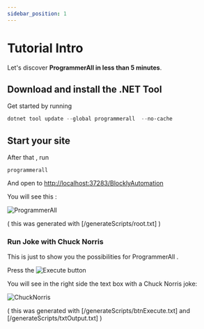 ```yaml
---
sidebar_position: 1
---
```


# Tutorial Intro

Let's discover **ProgrammerAll in less than 5 minutes**.

## Download and install the .NET Tool

Get started by running
```powershell
dotnet tool update --global programmerall  --no-cache
```

## Start your site

After that , run 
```
programmerall
```

And open to [http://localhost:37283/BlocklyAutomation](http://localhost:37283/BlocklyAutomation)

You will  see this :

![ProgrammerAll](/img/generated/root.png)

( this was generated with [/generateScripts/root.txt] )


### Run Joke with Chuck Norris

This is just to show you the possibilities for ProgrammerAll . 

Press the ![Execute](/img/generated/btnExecute.png)  button


You will see in the right side the text box with a Chuck Norris joke:

![ChuckNorris](/img/generated/txtOutput.png)  

( this was generated with [/generateScripts/btnExecute.txt]  and [/generateScripts/txtOutput.txt] )
